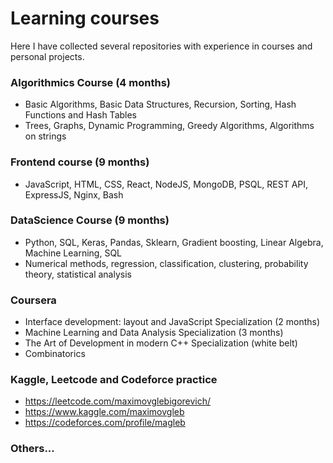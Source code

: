 # Learning courses

Here I have collected several repositories with experience in courses and personal projects.
### Algorithmics Course (4 months)
- Basic Algorithms, Basic Data Structures, Recursion, Sorting, Hash Functions and Hash Tables
- Trees, Graphs, Dynamic Programming, Greedy Algorithms, Algorithms on strings
### Frontend course (9 months)
- JavaScript, HTML, CSS, React, NodeJS, MongoDB, PSQL, REST API, ExpressJS, Nginx, Bash
### DataScience Course (9 months)
- Python, SQL, Keras, Pandas, Sklearn, Gradient boosting, Linear Algebra, Machine Learning, SQL
- Numerical methods, regression, classification, clustering, probability theory, statistical analysis
### Coursera
- Interface development: layout and JavaScript Specialization (2 months)
- Machine Learning and Data Analysis Specialization (3 months)
- The Art of Development in modern C++ Specialization (white belt)
- Combinatorics
### Kaggle, Leetcode and Codeforce practice
- https://leetcode.com/maximovglebigorevich/
- https://www.kaggle.com/maximovgleb
- https://codeforces.com/profile/magleb
### Others...
